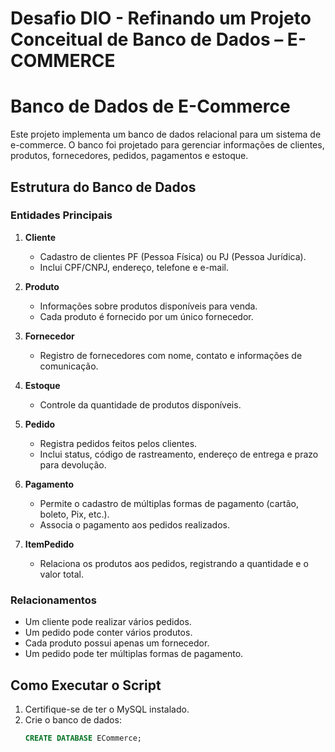 # Desafio DIO - Refinando um Projeto Conceitual de Banco de Dados – E-COMMERCE

# Banco de Dados de E-Commerce

Este projeto implementa um banco de dados relacional para um sistema de e-commerce. O banco foi projetado para gerenciar informações de clientes, produtos, fornecedores, pedidos, pagamentos e estoque.

## Estrutura do Banco de Dados

### Entidades Principais

1. **Cliente**
   - Cadastro de clientes PF (Pessoa Física) ou PJ (Pessoa Jurídica).
   - Inclui CPF/CNPJ, endereço, telefone e e-mail.

2. **Produto**
   - Informações sobre produtos disponíveis para venda.
   - Cada produto é fornecido por um único fornecedor.

3. **Fornecedor**
   - Registro de fornecedores com nome, contato e informações de comunicação.

4. **Estoque**
   - Controle da quantidade de produtos disponíveis.

5. **Pedido**
   - Registra pedidos feitos pelos clientes.
   - Inclui status, código de rastreamento, endereço de entrega e prazo para devolução.

6. **Pagamento**
   - Permite o cadastro de múltiplas formas de pagamento (cartão, boleto, Pix, etc.).
   - Associa o pagamento aos pedidos realizados.

7. **ItemPedido**
   - Relaciona os produtos aos pedidos, registrando a quantidade e o valor total.

### Relacionamentos

- Um cliente pode realizar vários pedidos.
- Um pedido pode conter vários produtos.
- Cada produto possui apenas um fornecedor.
- Um pedido pode ter múltiplas formas de pagamento.

## Como Executar o Script

1. Certifique-se de ter o MySQL instalado.
2. Crie o banco de dados:
   ```sql
   CREATE DATABASE ECommerce;

